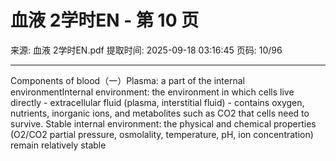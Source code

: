 # 血液 2学时EN - 第 10 页

来源: 血液 2学时EN.pdf
提取时间: 2025-09-18 03:16:45
页码: 10/96

---

Components of blood（一）Plasma: a part of the internal environmentInternal environment: the environment in which cells live directly - extracellular fluid (plasma, interstitial fluid) - contains oxygen, nutrients, inorganic ions, and metabolites such as CO2 that cells need to survive.
Stable internal environment: the physical and chemical properties (O2/CO2 partial pressure, osmolality, temperature, pH, ion concentration) remain relatively stable